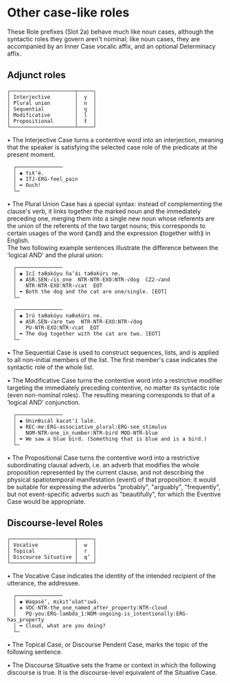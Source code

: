 # Other case-like roles

These Role prefixes (Slot 2a) behave much like noun cases, although the syntactic roles they govern aren't nominal; like noun cases, they are accompanied by an Inner Case vocalic affix, and an optional Determinacy affix.  

## Adjunct roles

```  
┌─────────────────────┬─────┐  
│ Interjective        │  y  │  
│ Plural union        │  n  │  
│ Sequential          │  ŋ  │  
│ Modificative        │  l  │  
│ Propositional       │  ł  │  
└─────────────────────┴─────┘  
```  
  
• The Interjective Case turns a contentive word into an interjection, meaning that the speaker is satisfying the selected case role of the predicate at the present moment.  
  
```  
  ┌───────────────  
  │ ◆ Yıƛʼé.  
  │ ❖ ITJ-ERG-feel_pain  
  │ ➥ Ouch!  
  └─  
```  
  
• The Plural Union Case has a special syntax: instead of complementing the clause's verb, it links together the marked noun and the immediately preceding one, merging them into a single new noun whose referents are the union of the referents of the two target nouns; this corresponds to certain usages of the word ⟪and⟫ and the expression ⟪together with⟫ in English.  
  The two following example sentences illustrate the difference between the ‘logical AND’ and the plural union:  
    
```  
  ┌───────────────  
  │ ◆ Ici̋ taθakóyu ñaʼáı taθaƛúrı ne.  
  │ ❖ ASR.SEN-√is_one  NTR-NTR-EXO:NTR-√dog  CZ2-√and  
  │   NTR-NTR-EXO:NTR-√cat  EOT  
  │ ➥ Both the dog and the cat are one/single. [EOT]  
  └─  
```  
```  
  ┌───────────────  
  │ ◆ Irú taθakóyu naθaƛúrı ne.  
  │ ❖ ASR.SEN-√are_two  NTR-NTR-EXO:NTR-√dog  
  │   PU-NTR-EXO:NTR-√cat  EOT  
  │ ➥ The dog together with the cat are two. [EOT]  
  └─  
```  
  
• The Sequential Case is used to construct sequences, lists, and is applied to all non-initial members of the list. The first member's case indicates the syntactic role of the whole list.  
  
• The Modificative Case turns the contentive word into a restrictive modifier targeting the immediately preceding contentive, no matter its syntactic role (even non-nominal roles). The resulting meaning corresponds to that of a ‘logical AND’ conjunction.  
  
```  
  ┌───────────────  
  │ ◆ Unınθıcál kacatʼí lalé.  
  │ ❖ REC-me:ERG-associative_plural:ERG-see_stimulus  
  │   NOM-NTR-one_in_number:NTR-bird MOD-NTR-blue  
  │ ➥ We saw a blue bird. (Something that is blue and is a bird.)  
  └─  
```  
  
• The Propositional Case turns the contentive word into a restrictive subordinating clausal adverb, i.e. an adverb that modifies the whole proposition represented by the current clause, and not describing the physical spatiotemporal manifestation (event) of that proposition: it would be suitable for expressing the adverbs "probably", "arguably", "frequently", but not event-specific adverbs such as "beautifully", for which the Eventive Case would be appropriate.  

## Discourse-level Roles

```  
┌─────────────────────┬─────┐  
│ Vocative            │  w  │  
│ Topical             │  r  │  
│ Discourse Situative │  qʼ │  
└─────────────────────┴─────┘  
```  

• The Vocative Case indicates the identity of the intended recipient of the utterance, the addressee.  
  
```  
  ┌───────────────  
  │ ◆ Waqaséʼ, mıkıtʼušatʰıwá.  
  │ ❖ VOC-NTR-the_one_named_after_property:NTR-cloud  
  │   PQ-you:ERG-lambda_1:NOM-ongoing-is_intentionally:ERG-has_property  
  │ ➥ Cloud, what are you doing?  
  └─  
```  

• The Topical Case, or Discourse Pendent Case, marks the topic of the following sentence.  

• The Discourse Situative sets the frame or context in which the following discourse is true. It is the discourse-level equivalent of the Situative Case.


